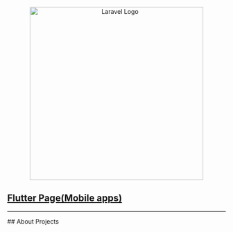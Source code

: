 <p align="center"><a href="https://laravel.com" target="_blank"><img src="https://raw.githubusercontent.com/laravel/art/master/logo-lockup/5%20SVG/2%20CMYK/1%20Full%20Color/laravel-logolockup-cmyk-red.svg" width="400" alt="Laravel Logo"></a></p>
<h2><a href="https://www.figma.com/file/grsR17TFu3zqFP4kNS8k8e/Космос?type=design&node-id=0-1&t=r91x0PoM8u5X7AbP-0">Flutter Page(Mobile apps)</a></h2>
<hr>
## About Projects



